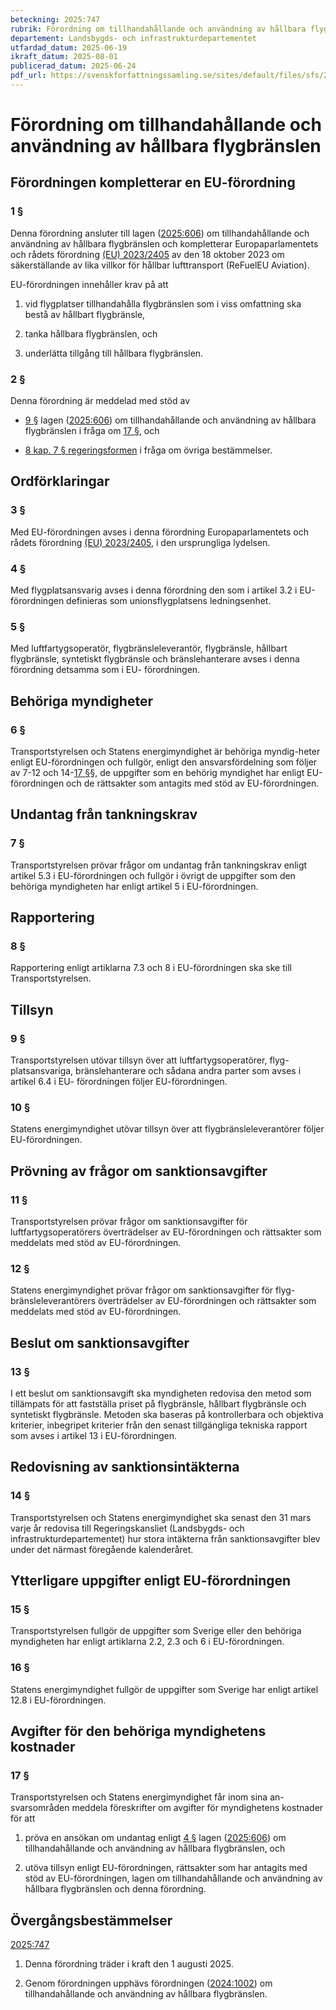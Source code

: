 ```yaml
---
beteckning: 2025:747
rubrik: Förordning om tillhandahållande och användning av hållbara flygbränslen
departement: Landsbygds- och infrastrukturdepartementet
utfardad_datum: 2025-06-19
ikraft_datum: 2025-08-01
publicerad_datum: 2025-06-24
pdf_url: https://svenskforfattningssamling.se/sites/default/files/sfs/2025-06/SFS2025-747.pdf
---
```


# Förordning om tillhandahållande och användning av hållbara flygbränslen

## Förordningen kompletterar en EU-förordning

### 1 §

Denna förordning ansluter till lagen ([2025:606](https://selex.se/eli/sfs/2025/606)) om tillhandahållande och användning av hållbara flygbränslen och kompletterar Europaparlamentets och rådets förordning [(EU) 2023/2405](https://eur-lex.europa.eu/legal-content/SV/ALL/?uri=celex%3A32405R2023) av den 18 oktober 2023 om säkerställande av lika villkor för hållbar lufttransport (ReFuelEU Aviation).

EU-förordningen innehåller krav på att

1. vid flygplatser tillhandahålla flygbränslen som i viss omfattning ska bestå av hållbart flygbränsle,

2. tanka hållbara flygbränslen, och

3. underlätta tillgång till hållbara flygbränslen.

### 2 §

Denna förordning är meddelad med stöd av

- [9 §](#9) lagen ([2025:606](https://selex.se/eli/sfs/2025/606)) om tillhandahållande och användning av hållbara flygbränslen i fråga om [17 §](#17), och

- [8 kap. 7 § regeringsformen](https://selex.se/eli/sfs/1974/152#kap8.7) i fråga om övriga bestämmelser.

## Ordförklaringar

### 3 §

Med EU-förordningen avses i denna förordning Europaparlamentets och rådets förordning [(EU) 2023/2405](https://eur-lex.europa.eu/legal-content/SV/ALL/?uri=celex%3A32405R2023), i den ursprungliga lydelsen.

### 4 §

Med flygplatsansvarig avses i denna förordning den som i artikel 3.2 i EU-förordningen definieras som unionsflygplatsens ledningsenhet.

### 5 §

Med luftfartygsoperatör, flygbränsleleverantör, flygbränsle, hållbart flygbränsle, syntetiskt flygbränsle och bränslehanterare avses i denna förordning detsamma som i EU- förordningen.

## Behöriga myndigheter

### 6 §

Transportstyrelsen och Statens energimyndighet är behöriga myndig-heter enligt EU-förordningen och fullgör, enligt den ansvarsfördelning som följer av 7-12 och 14-[17 §](#17)§, de uppgifter som en behörig myndighet har enligt EU-förordningen och de rättsakter som antagits med stöd av EU-förordningen.

## Undantag från tankningskrav

### 7 §

Transportstyrelsen prövar frågor om undantag från tankningskrav enligt artikel 5.3 i EU-förordningen och fullgör i övrigt de uppgifter som den behöriga myndigheten har enligt artikel 5 i EU-förordningen.

## Rapportering

### 8 §

Rapportering enligt artiklarna 7.3 och 8 i EU-förordningen ska ske till Transportstyrelsen.

## Tillsyn

### 9 §

Transportstyrelsen utövar tillsyn över att luftfartygsoperatörer, flyg-platsansvariga, bränslehanterare och sådana andra parter som avses i artikel 6.4 i EU- förordningen följer EU-förordningen.

### 10 §

Statens energimyndighet utövar tillsyn över att flygbränsleleverantörer följer EU-förordningen.

## Prövning av frågor om sanktionsavgifter

### 11 §

Transportstyrelsen prövar frågor om sanktionsavgifter för luftfartygsoperatörers överträdelser av EU-förordningen och rättsakter som meddelats med stöd av EU-förordningen.

### 12 §

Statens energimyndighet prövar frågor om sanktionsavgifter för flyg-bränsleleverantörers överträdelser av EU-förordningen och rättsakter som meddelats med stöd av EU-förordningen.

## Beslut om sanktionsavgifter

### 13 §

I ett beslut om sanktionsavgift ska myndigheten redovisa den metod som tillämpats för att fastställa priset på flygbränsle, hållbart flygbränsle och syntetiskt flygbränsle. Metoden ska baseras på kontrollerbara och objektiva kriterier, inbegripet kriterier från den senast tillgängliga tekniska rapport som avses i artikel 13 i EU-förordningen.

## Redovisning av sanktionsintäkterna

### 14 §

Transportstyrelsen och Statens energimyndighet ska senast den 31 mars varje år redovisa till Regeringskansliet (Landsbygds- och infrastrukturdepartementet) hur stora intäkterna från sanktionsavgifter blev under det närmast föregående kalenderåret.

## Ytterligare uppgifter enligt EU-förordningen

### 15 §

Transportstyrelsen fullgör de uppgifter som Sverige eller den behöriga myndigheten har enligt artiklarna 2.2, 2.3 och 6 i EU-förordningen.

### 16 §

Statens energimyndighet fullgör de uppgifter som Sverige har enligt artikel 12.8 i EU-förordningen.

## Avgifter för den behöriga myndighetens kostnader

### 17 §

Transportstyrelsen och Statens energimyndighet får inom sina an-svarsområden meddela föreskrifter om avgifter för myndighetens kostnader för att

1. pröva en ansökan om undantag enligt [4 §](#4) lagen ([2025:606](https://selex.se/eli/sfs/2025/606)) om tillhandahållande och användning av hållbara flygbränslen, och

2. utöva tillsyn enligt EU-förordningen, rättsakter som har antagits med stöd av EU-förordningen, lagen om tillhandahållande och användning av hållbara flygbränslen och denna förordning.

## Övergångsbestämmelser

[2025:747](https://selex.se/eli/sfs/2025/747)

1. Denna förordning träder i kraft den 1 augusti 2025.

2. Genom förordningen upphävs förordningen ([2024:1002](https://selex.se/eli/sfs/2024/1002)) om tillhandahållande och användning av hållbara flygbränslen.